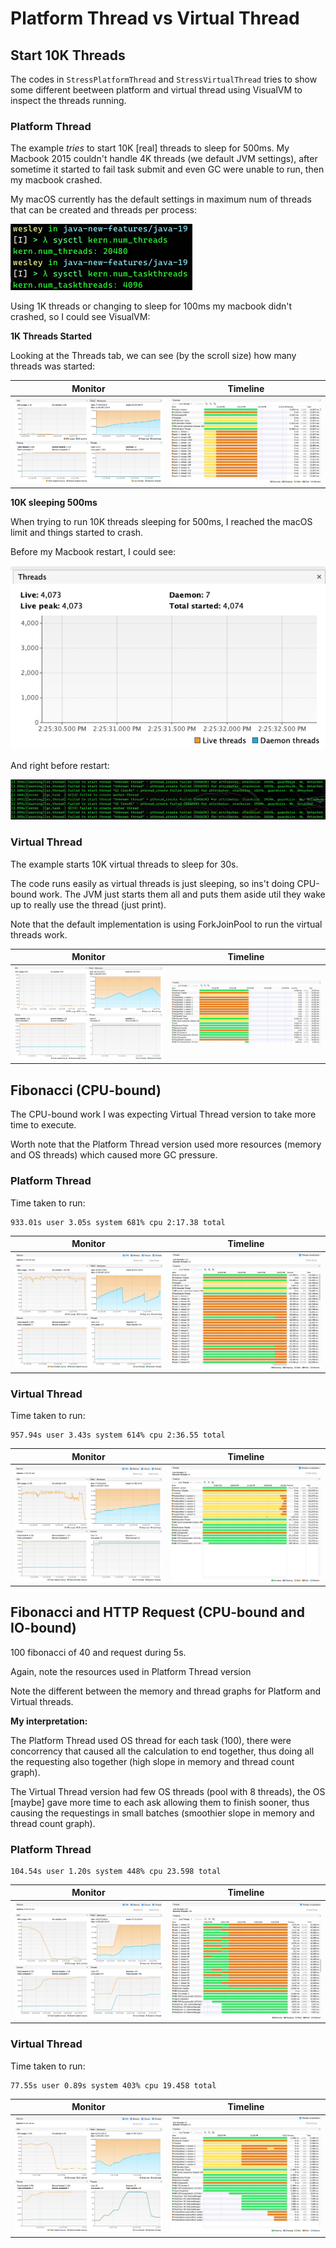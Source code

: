# Platform Thread vs Virtual Thread

## Start 10K Threads

The codes in `StressPlatformThread` and `StressVirtualThread` tries to show some different beetween platform and virtual thread using VisualVM to inspect the threads running.

### Platform Thread

The example _tries_ to start 10K [real] threads to sleep for 500ms.
My Macbook 2015 couldn't handle 4K threads (we default JVM settings), after sometime it started to fail task submit and even GC were unable to run, then my macbook crashed.

My macOS currently has the default settings in maximum num of threads that can be created and threads per process:

![](img/macos-threads-settings.png)

Using 1K threads or changing to sleep for 100ms my macbook didn't crashed, so I could see VisualVM:

**1K Threads Started**

Looking at the Threads tab, we can see (by the scroll size) how many threads was started:

| Monitor | Timeline |
|---|---|
| ![](img/platform-thread-count.png) | ![](img/platform-thread-timeline.png) |

**10K sleeping 500ms**

When trying to run 10K threads sleeping for 500ms, I reached the macOS limit and things started to crash.

Before my Macbook restart, I could see:

![](img/platform-thread-500ms-count.png)

And right before restart:

![](img/platform-thread-500ms-error.png)

### Virtual Thread

The example starts 10K virtual threads to sleep for 30s.

The code runs easily as virtual threads is just sleeping, so ins't doing CPU-bound work.
The JVM just starts them all and puts them aside util they wake up to really use the thread (just print).

Note that the default implementation is using ForkJoinPool to run the virtual threads work.

| Monitor | Timeline |
|---|---|
| ![](img/virtual-thread-count.png) | ![](img/virtual-thread-timeline.png) |

## Fibonacci (CPU-bound)

The CPU-bound work I was expecting Virtual Thread version to take more time to execute.

Worth note that the Platform Thread version used more resources (memory and OS threads) which caused more GC pressure.

### Platform Thread

Time taken to run:

```
933.01s user 3.05s system 681% cpu 2:17.38 total
```

| Monitor | Timeline |
|---|---|
| ![](img/platform-thread-fib-monitor.png) | ![](img/platform-thread-fib-timeline.png) |

### Virtual Thread

Time taken to run:

```
957.94s user 3.43s system 614% cpu 2:36.55 total
```

| Monitor | Timeline |
|---|---|
| ![](img/virtual-thread-fib-monitor.png) | ![](img/virtual-thread-fib-timeline.png) |

## Fibonacci and HTTP Request (CPU-bound and IO-bound)

100 fibonacci of 40 and request during 5s.

Again, note the resources used in Platform Thread version

Note the different between the memory and thread graphs for Platform and Virtual threads.

**My interpretation:**

The Platform Thread used OS thread for each task (100), there were concorrency that caused all the calculation to end together, thus doing all the requesting also together (high slope in memory and thread count graph).

The Virtual Thread version had few OS threads (pool with 8 threads), the OS [maybe] gave more time to each ask allowing them to finish sooner, thus causing the requestings in small batches (smoothier slope in memory and thread count graph).

### Platform Thread

```
104.54s user 1.20s system 448% cpu 23.598 total
```

| Monitor | Timeline |
|---|---|
| ![](img/platform-thread-fibreq-monitor.png) | ![](img/platform-thread-fibreq-timeline.png) |


### Virtual Thread

Time taken to run:

```
77.55s user 0.89s system 403% cpu 19.458 total
```

| Monitor | Timeline |
|---|---|
| ![](img/virtual-thread-fibreq-monitor.png) | ![](img/virtual-thread-fibreq-timeline.png) |
